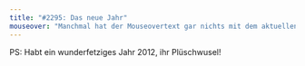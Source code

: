 ```yaml
---
title: "#2295: Das neue Jahr"
mouseover: "Manchmal hat der Mouseovertext gar nichts mit dem aktuellen Comic zu tun."
---
```


PS:
Habt ein wunderfetziges Jahr 2012, ihr Plüschwusel!
